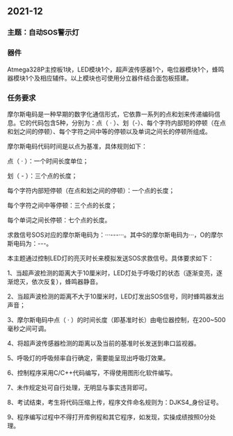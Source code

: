 ## 2021-12

### 主题：自动SOS警示灯

### 器件

Atmega328P主控板1块，LED模块1个，超声波传感器1个，电位器模块1个，蜂鸣器模块1个及相应辅件。以上模块也可使用分立器件结合面包板搭建。

### 任务要求

摩尔斯电码是一种早期的数字化通信形式，它依靠一系列的点和划来传递编码信息。它的代码包含5种，分别为：点（ · ）、划（-）、每个字符内部短的停顿（在点和划之间的停顿）、每个字符之间中等的停顿以及单词之间长的停顿所组成。

摩尔斯电码代码时间是以点为基准，具体规则如下：

点（ · ）：一个时间长度单位；

划（ - ）：三个点的长度；

每个字符内部短停顿（在点和划之间的停顿）：一个点的长度；

每个字符之间中等停顿：三个点的长度；

每个单词之间长停顿：七个点的长度。

求救信号SOS对应的摩尔斯电码为：···---···。其中S的摩尔斯电码为···，O的摩尔斯电码为：---。

本主题通过控制LED灯的亮灭时长来模拟发送SOS求救信号。具体要求如下：

1、当超声波检测的距离大于10厘米时，LED灯处于呼吸灯的状态（逐渐变亮，逐渐熄灭，依次反复），蜂鸣器静音。

2、当超声波检测的距离不大于10厘米时，LED灯发出SOS信号，同时蜂鸣器发出声音；

3、摩尔斯电码中点（ · ）的时间长度（即基准时长）由电位器控制，在200~500毫秒之间可调。

4、将超声波传感器检测的距离以及当前的基准时长发送到串口监视器。

5、呼吸灯的呼吸频率自行确定，需要能呈现出呼吸灯效果。

6、控制程序采用C/C++代码编写，不得使用图形化软件编写。

7、未作规定处可自行处理，无明显与事实违背即可。

8、考试结束，考生将代码压缩上传，程序文件命名规则为：DJKS4_身份证号。

9、程序编写过程中不得打开库例程和其它程序，如发现，实操成绩按照0分处理。